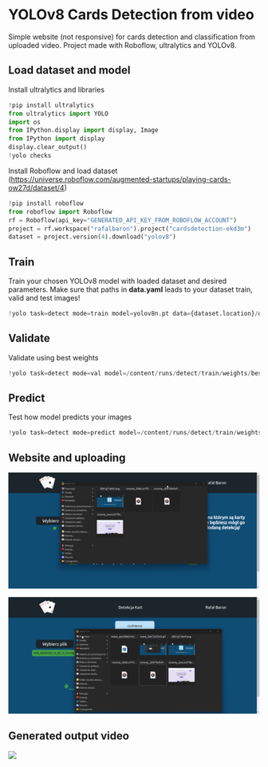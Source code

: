 <h1>YOLOv8 Cards Detection from video</h1>
<p>Simple website (not responsive) for cards detection and classification from uploaded video. Project made with Roboflow, ultralytics and YOLOv8. </p>
<h2>Load dataset and model</h2>

Install ultralytics and libraries
``` python
!pip install ultralytics
from ultralytics import YOLO
import os
from IPython.display import display, Image
from IPython import display
display.clear_output()
!yolo checks
```

Install Roboflow and load dataset (https://universe.roboflow.com/augmented-startups/playing-cards-ow27d/dataset/4)
``` python
!pip install roboflow
from roboflow import Roboflow
rf = Roboflow(api_key="GENERATED_API_KEY_FROM_ROBOFLOW_ACCOUNT")
project = rf.workspace("rafalbaron").project("cardsdetection-ekd3m")
dataset = project.version(4).download("yolov8")
```

<h2>Train</h2>

Train your chosen YOLOv8 model with loaded dataset and desired parameters. Make sure that paths in <b>data.yaml</b> leads to your dataset train, valid and test images!
``` python
!yolo task=detect mode=train model=yolov8n.pt data={dataset.location}/data.yaml epochs=30 imgsz=640
```

<h2>Validate</h2>

Validate using best weights
``` python
!yolo task=detect mode=val model=/content/runs/detect/train/weights/best.pt data={dataset.location}/data.yaml
```

<h2>Predict</h2>

Test how model predicts your images
``` python
!yolo task=detect mode=predict model=/content/runs/detect/train/weights/best.pt conf=0.6 source=/path/to/your/image
```

<h2>Website and uploading</h2>

![](https://github.com/rafalBaron/card-detector-ai/blob/main/brave_SzkTjUO0nS.gif)

![](https://github.com/rafalBaron/card-detector-ai/blob/main/brave_i6dDPYtze1.gif)

<h2>Generated output video</h2>

![](https://github.com/rafalBaron/card-detector-ai/blob/main/output.gif)
